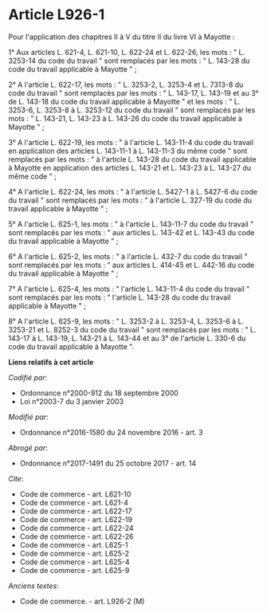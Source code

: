 # Article L926-1

Pour l'application des chapitres II à V du titre II du livre VI à Mayotte : 

1° Aux articles L. 621-4, L. 621-10, 
L. 622-24 et L. 622-26, les mots : " L. 3253-14 du code du travail " sont remplacés par les mots : " L. 143-28 du code du
travail applicable à Mayotte " ; 

2° A l'article L. 622-17, les mots : " L. 3253-2, L. 3253-4 et L. 7313-8 du code du travail " sont remplacés par les mots : "
L. 143-17, L. 143-19 et au 3° de L. 143-18 du code du travail applicable à Mayotte " et les mots : " L. 3253-6, L. 3253-8 à
L. 3253-12 du code du travail " sont remplacés par les mots : " L. 143-21, L. 143-23 à L. 143-26 du code du travail
applicable à Mayotte " ; 

3° A l'article L. 622-19, les mots : " à l'article L. 143-11-4 du code du travail en application des articles L. 143-11-1 à
L. 143-11-3 du même code " sont remplacés par les mots : " à l'article L. 143-28 du code du travail applicable à Mayotte en
application des articles L. 143-21 et L. 143-23 à L. 143-27 du même code " ; 

4° A l'article L. 622-24, les mots : " à l'article L. 5427-1 à L. 5427-6 du code du travail " sont remplacés par les mots : "
à l'article L. 327-19 du code du travail applicable à Mayotte " ; 

5° A l'article L. 625-1, les mots : " à l'article L. 143-11-7 du code du travail " sont remplacés par les mots : " aux
articles L. 143-42 et L. 143-43 du code du travail applicable à Mayotte " ; 

6° A l'article L. 625-2, les mots : " à l'article L. 432-7 du code du travail " sont remplacés par les mots : " aux articles
L. 414-45 et L. 442-16 du code du travail applicable à Mayotte " ; 

7° A l'article L. 625-4, les mots : " l'article L. 143-11-4 du code du travail " sont remplacés par les mots : " l'article L.
143-28 du code du travail applicable à Mayotte " ; 

8° A l'article L. 625-9, les mots : " L. 3253-2 à L. 3253-4, L. 3253-6 à L. 3253-21 et L. 8252-3 du code du travail " sont
remplacés par les mots : " L. 143-17 à L. 143-19, L. 143-21 à L. 143-44 et au 3° de l'article L. 330-6 du code du travail
applicable à Mayotte ".

**Liens relatifs à cet article**

_Codifié par_:

  - Ordonnance n°2000-912 du 18 septembre 2000
  - Loi n°2003-7 du 3 janvier 2003

_Modifié par_:

  - Ordonnance n°2016-1580 du 24 novembre 2016 - art. 3

_Abrogé par_:

  - Ordonnance n°2017-1491 du 25 octobre 2017 - art. 14

_Cite_:

  - Code de commerce - art. L621-10
  - Code de commerce - art. L621-4
  - Code de commerce - art. L622-17
  - Code de commerce - art. L622-19
  - Code de commerce - art. L622-24
  - Code de commerce - art. L622-26
  - Code de commerce - art. L625-1
  - Code de commerce - art. L625-2
  - Code de commerce - art. L625-4
  - Code de commerce - art. L625-9

_Anciens textes_:

  - Code de commerce. - art. L926-2 (M)
